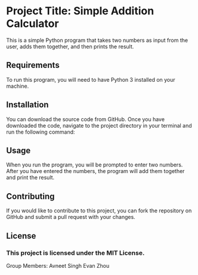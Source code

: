 # Project Title: Simple Addition Calculator

This is a simple Python program that takes two numbers as input from the user, adds them together, and then prints the result.

## Requirements

To run this program, you will need to have Python 3 installed on your machine.

## Installation

You can download the source code from GitHub. Once you have downloaded the code, navigate to the project directory in your terminal and run the following command:

## Usage

When you run the program, you will be prompted to enter two numbers. After you have entered the numbers, the program will add them together and print the result.

## Contributing

If you would like to contribute to this project, you can fork the repository on GitHub and submit a pull request with your changes.

## License

### This project is licensed under the MIT License.
Group Members:
Avneet Singh
Evan Zhou
